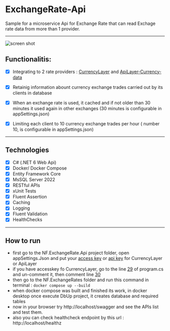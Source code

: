 # ExchangeRate-Api
Sample for a microservice Api for Exchange Rate that can read Exchage rate data from more than 1 provider.

---
![screen shot](https://github.com/navidfaridi/ExchangeRate-Api/blob/main/execution-01.png)
## Functionalitis:

-  [x] Integrating to 2 rate providers : [CurrencyLayer]( https://currencylayer.com/ ) and [ApiLayer-Currency-data]( https://apilayer.com/marketplace/currency_data-api)

- [x] Retainig information abount currency exchange trades carried out by its clients in database
- [x] When an exchange rate is used, it cached and if not older than 30 minutes it used again in other exchanges (30 minutes is configurable in appSettings.json)
- [x] Limiting each client to 10 currency exchange trades per hour ( number 10, is configurable in appSettings.json)

---

## Technologies

- [x] C# (.NET 6 Web Api)
- [x] Docker/ Docker Compose
- [x] Entity Framework Core
- [x] MsSQL Server 2022
- [x] RESTful APIs
- [x] xUnit Tests
- [x] Fluent Assertion
- [x] Caching
- [x] Logging
- [x] Fluent Validation
- [x] HealthChecks

---

## How to run

- first go to the NF.ExchangeRate.Api project folder, open appSettings.Json and put your [access key](https://github.com/navidfaridi/ExchangeRate-Api/blob/main/NF.ExchangeRates/src/NF.ExchangeRates.Api/appsettings.json#L17) or [api key](https://github.com/navidfaridi/ExchangeRate-Api/blob/main/NF.ExchangeRates/src/NF.ExchangeRates.Api/appsettings.json#L22) for CurrencyLayer or ApiLayer
- if you have accesskey fo CurrencyLayer, go to the line [29](https://github.com/navidfaridi/ExchangeRate-Api/blob/main/NF.ExchangeRates/src/NF.ExchangeRates.Api/Program.cs#L29) of program.cs and un-comment it, then comment line [30](https://github.com/navidfaridi/ExchangeRate-Api/blob/main/NF.ExchangeRates/src/NF.ExchangeRates.Api/Program.cs#L30)
- then go to the NF.ExchangeRates folder and run this command in terminal : `docker compose up --build`
- when docker compose was built and finished its work, in docker desktop once execute DbUp project, it creates database and required tables
- now in your browser try http://localhost/swagger and see the APIs list and test them.
- also you can check healthcheck endpoint by this url : http://localhost/healthz
